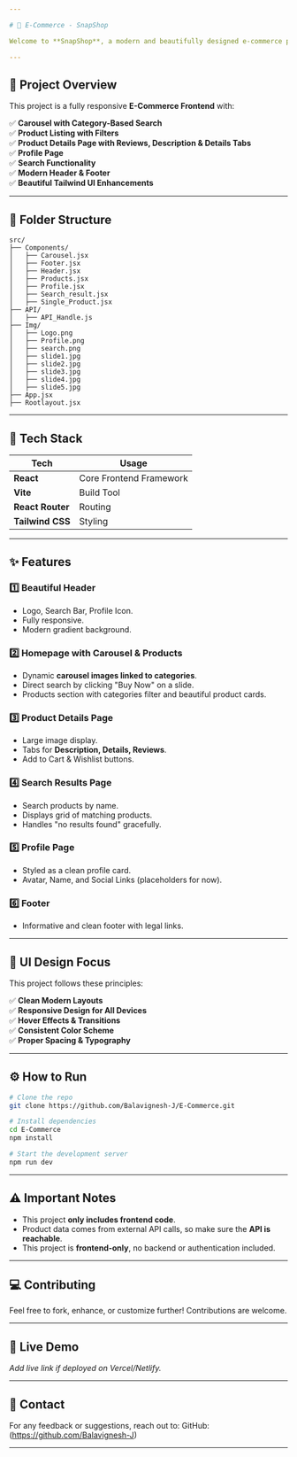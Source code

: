 ```yaml
---

# 🛒 E-Commerce - SnapShop

Welcome to **SnapShop**, a modern and beautifully designed e-commerce platform built with **React** and styled with **Tailwind CSS**.

---
```


## 📸 Project Overview

This project is a fully responsive **E-Commerce Frontend** with:

✅ **Carousel with Category-Based Search**  
✅ **Product Listing with Filters**  
✅ **Product Details Page with Reviews, Description & Details Tabs**  
✅ **Profile Page**  
✅ **Search Functionality**  
✅ **Modern Header & Footer**  
✅ **Beautiful Tailwind UI Enhancements**  

---

## 📂 Folder Structure

```
src/
├── Components/
│   ├── Carousel.jsx
│   ├── Footer.jsx
│   ├── Header.jsx
│   ├── Products.jsx
│   ├── Profile.jsx
│   ├── Search_result.jsx
│   ├── Single_Product.jsx
├── API/
│   ├── API_Handle.js
├── Img/
│   ├── Logo.png
│   ├── Profile.png
│   ├── search.png
│   ├── slide1.jpg
│   ├── slide2.jpg
│   ├── slide3.jpg
│   ├── slide4.jpg
│   ├── slide5.jpg
├── App.jsx
├── Rootlayout.jsx
```

---

## 🚀 Tech Stack

| Tech            | Usage                     |
|-----------------|---------------------------|
| **React**       | Core Frontend Framework   |
| **Vite**        | Build Tool                |
| **React Router**| Routing                   |
| **Tailwind CSS**| Styling                   |

---

## ✨ Features

### 1️⃣ Beautiful Header
- Logo, Search Bar, Profile Icon.
- Fully responsive.
- Modern gradient background.

### 2️⃣ Homepage with Carousel & Products
- Dynamic **carousel images linked to categories**.
- Direct search by clicking "Buy Now" on a slide.
- Products section with categories filter and beautiful product cards.

### 3️⃣ Product Details Page
- Large image display.
- Tabs for **Description, Details, Reviews**.
- Add to Cart & Wishlist buttons.

### 4️⃣ Search Results Page
- Search products by name.
- Displays grid of matching products.
- Handles "no results found" gracefully.

### 5️⃣ Profile Page
- Styled as a clean profile card.
- Avatar, Name, and Social Links (placeholders for now).

### 6️⃣ Footer
- Informative and clean footer with legal links.

---

## 🎨 UI Design Focus

This project follows these principles:

✅ **Clean Modern Layouts**  
✅ **Responsive Design for All Devices**  
✅ **Hover Effects & Transitions**  
✅ **Consistent Color Scheme**  
✅ **Proper Spacing & Typography**

---

## ⚙️ How to Run

```bash
# Clone the repo
git clone https://github.com/Balavignesh-J/E-Commerce.git

# Install dependencies
cd E-Commerce
npm install

# Start the development server
npm run dev
```

---

## ⚠️ Important Notes

- This project **only includes frontend code**.
- Product data comes from external API calls, so make sure the **API is reachable**.
- This project is **frontend-only**, no backend or authentication included.

---

## 💻 Contributing

Feel free to fork, enhance, or customize further! Contributions are welcome.

---

## 🔗 Live Demo
*Add live link if deployed on Vercel/Netlify.*

---

## 📧 Contact

For any feedback or suggestions, reach out to:
GitHub:(https://github.com/Balavignesh-J)

---
